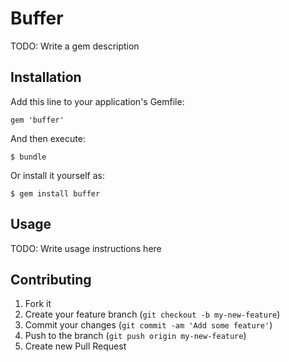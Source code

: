 # Buffer

TODO: Write a gem description

## Installation

Add this line to your application's Gemfile:

    gem 'buffer'

And then execute:

    $ bundle

Or install it yourself as:

    $ gem install buffer

## Usage

TODO: Write usage instructions here

## Contributing

1. Fork it
2. Create your feature branch (`git checkout -b my-new-feature`)
3. Commit your changes (`git commit -am 'Add some feature'`)
4. Push to the branch (`git push origin my-new-feature`)
5. Create new Pull Request
